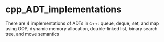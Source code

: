 # cpp_ADT_implementations

There are 4 implementations of ADTs in c++: queue, deque, set, and map
using OOP, dynamic memory allocation, double-linked list, binary search tree, and move semantics

